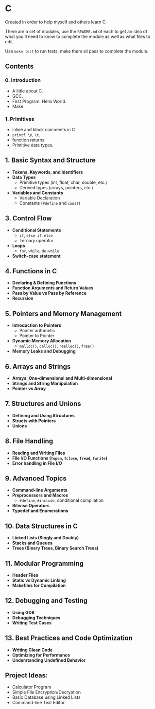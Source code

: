 # C

Created in order to help myself and others learn C.

There are a set of modules, use the `README.md` of each to get an idea of what you'll need to know to complete the module as well as what files to edit.

Use `make test` to run tests, make them all pass to complete the module.

## Contents

### 0. Introduction

- A little about C.
- GCC.
- First Program: Hello World.
- Make

### 1. Primitives

* inline and block comments in C
* `printf`, `\n`, `\t`.
* function returns.
* Primitive data types.

## 1. Basic Syntax and Structure

- **Tokens, Keywords, and Identifiers**
- **Data Types**
  - Primitive types (int, float, char, double, etc.)
  - Derived types (arrays, pointers, etc.)
- **Variables and Constants**
  - Variable Declaration
  - Constants (`#define` and `const`)

## 3. Control Flow

- **Conditional Statements**
  - `if`, `else if`, `else`
  - Ternary operator
- **Loops**
  - `for`, `while`, `do-while`
- **Switch-case statement**

## 4. Functions in C

- **Declaring & Defining Functions**
- **Function Arguments and Return Values**
- **Pass by Value vs Pass by Reference**
- **Recursion**

## 5. Pointers and Memory Management

- **Introduction to Pointers**
  - Pointer arithmetic
  - Pointer to Pointer
- **Dynamic Memory Allocation**
  - `malloc()`, `calloc()`, `realloc()`, `free()`
- **Memory Leaks and Debugging**

## 6. Arrays and Strings

- **Arrays: One-dimensional and Multi-dimensional**
- **Strings and String Manipulation**
- **Pointer vs Array**

## 7. Structures and Unions

- **Defining and Using Structures**
- **Structs with Pointers**
- **Unions**

## 8. File Handling

- **Reading and Writing Files**
- **File I/O Functions (`fopen`, `fclose`, `fread`, `fwrite`)**
- **Error handling in File I/O**

## 9. Advanced Topics

- **Command-line Arguments**
- **Preprocessors and Macros**
  - `#define`, `#include`, conditional compilation
- **Bitwise Operators**
- **Typedef and Enumerations**

## 10. Data Structures in C

- **Linked Lists (Singly and Doubly)**
- **Stacks and Queues**
- **Trees (Binary Trees, Binary Search Trees)**

## 11. Modular Programming

- **Header Files**
- **Static vs Dynamic Linking**
- **Makefiles for Compilation**

## 12. Debugging and Testing

- **Using GDB**
- **Debugging Techniques**
- **Writing Test Cases**

## 13. Best Practices and Code Optimization

- **Writing Clean Code**
- **Optimizing for Performance**
- **Understanding Undefined Behavior**

## Project Ideas:

- Calculator Program
- Simple File Encryption/Decryption
- Basic Database using Linked Lists
- Command-line Text Editor
